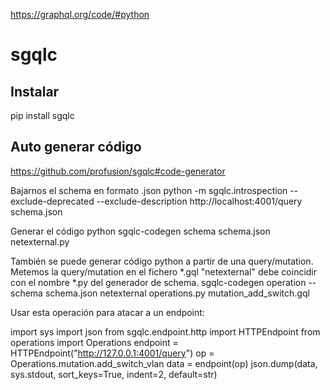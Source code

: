 https://graphql.org/code/#python

# sgqlc
## Instalar
pip install sgqlc

## Auto generar código
https://github.com/profusion/sgqlc#code-generator

Bajarnos el schema en formato .json
python -m sgqlc.introspection --exclude-deprecated --exclude-description http://localhost:4001/query schema.json

Generar el código python
sgqlc-codegen schema schema.json netexternal.py


También se puede generar código python a partir de una query/mutation.
Metemos la query/mutation en el fichero *.gql
"netexternal" debe coincidir con el nombre *.py del generador de schema.
sgqlc-codegen operation --schema schema.json netexternal operations.py mutation_add_switch.gql


Usar esta operación para atacar a un endpoint:

import sys
import json
from sgqlc.endpoint.http import HTTPEndpoint
from operations import Operations
endpoint = HTTPEndpoint("http://127.0.0.1:4001/query")
op = Operations.mutation.add_switch_vlan
data = endpoint(op)
json.dump(data, sys.stdout, sort_keys=True, indent=2, default=str)
